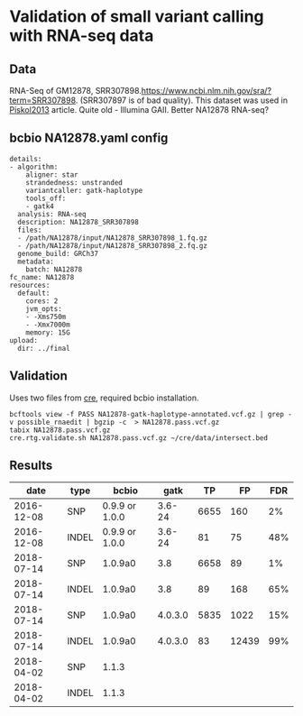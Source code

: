 # Validation of small variant calling with RNA-seq data

## Data
RNA-Seq of GM12878, SRR307898.https://www.ncbi.nlm.nih.gov/sra/?term=SRR307898. (SRR307897 is of bad quality).
This dataset was used in [Piskol2013](https://www.ncbi.nlm.nih.gov/pubmed/24075185) article. Quite old - Illumina GAII.
Better NA12878 RNA-seq?

## bcbio NA12878.yaml config
```
details:
- algorithm:
    aligner: star
    strandedness: unstranded
    variantcaller: gatk-haplotype
    tools_off:
    - gatk4
  analysis: RNA-seq
  description: NA12878_SRR307898
  files:
  - /path/NA12878/input/NA12878_SRR307898_1.fq.gz
  - /path/NA12878/input/NA12878_SRR307898_2.fq.gz
  genome_build: GRCh37
  metadata:
    batch: NA12878
fc_name: NA12878
resources:
  default:
    cores: 2
    jvm_opts:
    - -Xms750m
    - -Xmx7000m
    memory: 15G
upload:
  dir: ../final
```

## Validation

Uses two files from [cre](https://github.com/naumenko-sa/cre), required bcbio installation.

```
bcftools view -f PASS NA12878-gatk-haplotype-annotated.vcf.gz | grep -v possible_rnaedit | bgzip -c  > NA12878.pass.vcf.gz
tabix NA12878.pass.vcf.gz
cre.rtg.validate.sh NA12878.pass.vcf.gz ~/cre/data/intersect.bed
```

## Results

|date|type|bcbio|gatk|TP|FP|FDR|
|-|-|-|-|-|-|-|
|2016-12-08|SNP|0.9.9 or 1.0.0|3.6-24|6655|160|2%|
|2016-12-08|INDEL|0.9.9 or 1.0.0|3.6-24|81|75|48%|
|2018-07-14|SNP|1.0.9a0|3.8|6658|89|1%|
|2018-07-14|INDEL|1.0.9a0|3.8|89|168|65%|
|2018-07-14|SNP|1.0.9a0|4.0.3.0|5835|1022|15%|
|2018-07-14|INDEL|1.0.9a0|4.0.3.0|83|12439|99%|
|2018-04-02|SNP|1.1.3|				
|2018-04-02|INDEL|1.1.3|
